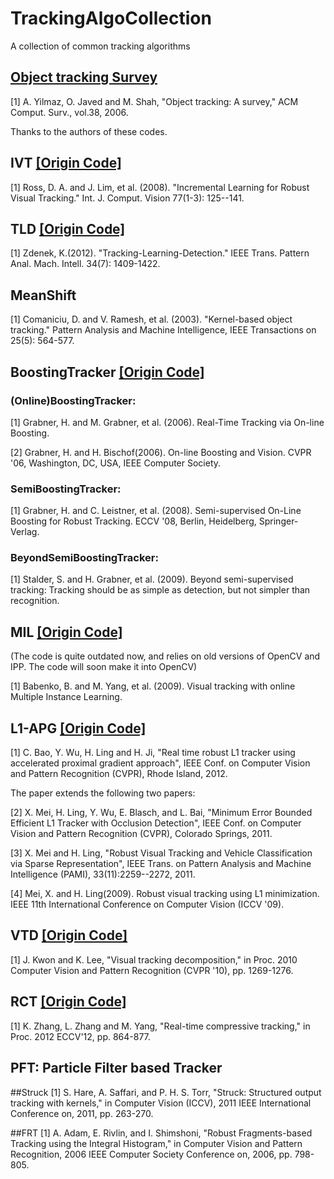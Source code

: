 TrackingAlgoCollection
======================

A collection of common tracking algorithms

## [Object tracking Survey](http://plaza.ufl.edu/lvtaoran/object%20tracking.htm)
[1] A. Yilmaz, O. Javed and M. Shah, "Object tracking: A survey," ACM Comput. Surv., vol.38, 2006.

Thanks to the authors of these codes.
## IVT [[Origin Code]](http://www.cs.toronto.edu/~dross/ivt/)
[1] Ross, D. A. and J. Lim, et al. (2008). "Incremental Learning for Robust Visual Tracking." Int. J. Comput. Vision 77(1-3): 125--141.

## TLD [[Origin Code]](http://info.ee.surrey.ac.uk/Personal/Z.Kalal/tld.html)
[1] Zdenek, K.(2012). "Tracking-Learning-Detection." IEEE Trans. Pattern Anal. Mach. Intell. 34(7): 1409-1422.	

## MeanShift
[1] Comaniciu, D. and V. Ramesh, et al. (2003). "Kernel-based object tracking." Pattern Analysis and Machine Intelligence, IEEE Transactions on 25(5): 564-577.

## BoostingTracker [[Origin Code]](http://www.vision.ee.ethz.ch/boostingTrackers)
### (Online)BoostingTracker: 
[1] Grabner, H. and M. Grabner, et al. (2006). Real-Time Tracking via On-line Boosting.

[2] Grabner, H. and H. Bischof(2006). On-line Boosting and Vision. CVPR '06, Washington, DC, USA, IEEE Computer Society.

### SemiBoostingTracker: 
[1] Grabner, H. and C. Leistner, et al. (2008). Semi-supervised On-Line Boosting for Robust Tracking. ECCV '08, Berlin, Heidelberg, Springer-Verlag.

### BeyondSemiBoostingTracker:
[1] Stalder, S. and H. Grabner, et al. (2009). Beyond semi-supervised tracking: Tracking should be as simple as detection, but not simpler than recognition.

## MIL [[Origin Code]](http://vision.ucsd.edu/~bbabenko/project_miltrack.shtml)
(The code is quite outdated now, and relies on old versions of OpenCV and IPP. The code will soon make it into OpenCV)

[1] Babenko, B. and M. Yang, et al. (2009). Visual tracking with online Multiple Instance Learning.

## L1-APG [[Origin Code]](http://www.dabi.temple.edu/~hbling/code_data.htm)
[1] C. Bao, Y. Wu, H. Ling and H. Ji, "Real time robust L1 tracker using accelerated proximal gradient approach", IEEE Conf. on Computer Vision and Pattern Recognition (CVPR), Rhode Island, 2012.

The paper extends the following two papers: 

[2] X. Mei, H. Ling, Y. Wu, E. Blasch, and L. Bai, "Minimum Error Bounded Efficient L1 Tracker with Occlusion Detection", IEEE Conf. on Computer Vision and Pattern Recognition (CVPR), Colorado Springs, 2011.

[3] X. Mei and H. Ling, "Robust Visual Tracking and Vehicle Classification via Sparse Representation", IEEE Trans. on Pattern Analysis and Machine Intelligence (PAMI), 33(11):2259--2272, 2011.

[4] Mei, X. and H. Ling(2009). Robust visual tracking using L1 minimization. IEEE 11th International Conference on Computer Vision (ICCV '09).
	
## VTD [[Origin Code]](http://cv.snu.ac.kr/research/~vtd/)
[1] J. Kwon and K. Lee, "Visual tracking decomposition," in Proc. 2010 Computer Vision and Pattern Recognition (CVPR '10), pp. 1269-1276.

## RCT [[Origin Code]](http://www4.comp.polyu.edu.hk/~cslzhang/CT/CT.htm)
[1] K. Zhang, L. Zhang and M. Yang, "Real-time compressive tracking," in Proc. 2012 ECCV'12, pp. 864-877.

## PFT: Particle Filter based Tracker


##Struck
[1]	S. Hare, A. Saffari, and P. H. S. Torr, "Struck: Structured output tracking with kernels," in Computer Vision (ICCV), 2011 IEEE International Conference on, 2011, pp. 263-270.

##FRT
[1]	A. Adam, E. Rivlin, and I. Shimshoni, "Robust Fragments-based Tracking using the Integral Histogram," in Computer Vision and Pattern Recognition, 2006 IEEE Computer Society Conference on, 2006, pp. 798-805.
